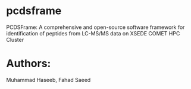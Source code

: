 # pcdsframe
PCDSFrame: A comprehensive and open-source software framework for identification of peptides from LC-MS/MS data on XSEDE COMET HPC Cluster

# Authors:
Muhammad Haseeb, Fahad Saeed
